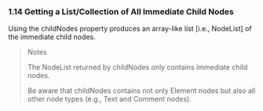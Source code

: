 ### 1.14 Getting a List/Collection of All Immediate Child Nodes

Using the childNodes property produces an array-like list [i.e., NodeList] of the immediate child nodes.

> Notes
>
> The NodeList returned by childNodes only contains immediate child nodes.
>
> Be aware that childNodes contains not only Element nodes but also all other node types (e.g., Text and Comment nodes).